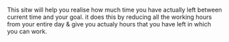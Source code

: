 

This sitw will help you realise how much time you have actually left between current time and your goal.
it does this by reducing all the working hours from your entire day & give you actualy hours that you have left in which you can work.
